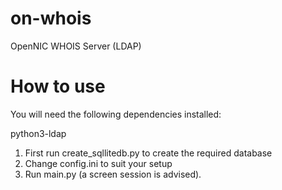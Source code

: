on-whois
========

OpenNIC WHOIS Server (LDAP)

How to use
========

You will need the following dependencies installed:

python3-ldap

1. First run create_sqllitedb.py to create the required database
2. Change config.ini to suit your setup
3. Run main.py (a screen session is advised).
